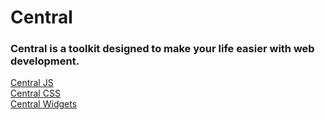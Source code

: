 # Central
### Central is a toolkit designed to make your life easier with web development.
[Central JS](https://github.com/NimbusJS-tm/Central/blob/main/readme's/centralJS.md) <br>
[Central CSS]() <br>
[Central Widgets]() <br>
